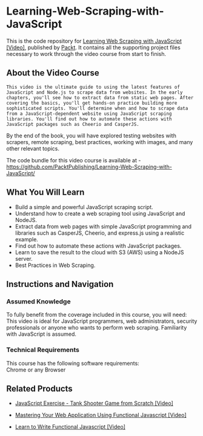 # Learning-Web-Scraping-with-JavaScript
This is the code repository for [Learning Web Scraping with JavaScript [Video]](https://www.packtpub.com/web-development/learning-web-scraping-javascript-video), published by [Packt](https://www.packtpub.com/?utm_source=github). It contains all the supporting project files necessary to work through the video course from start to finish.
## About the Video Course
	This video is the ultimate guide to using the latest features of JavaScript and Node.js to scrape data from websites. In the early chapters, you'll see how to extract data from static web pages. After covering the basics, you'll get hands-on practice building more sophisticated scripts. You'll determine when and how to scrape data from a JavaScript-dependent website using JavaScript scraping libraries. You'll find out how to automate these actions with JavaScript packages such as Cheerio and CasperJS.
By the end of the book, you will have explored testing websites with scrapers, remote scraping, best practices, working with images, and many other relevant topics.

The code bundle for this video course is available at - https://github.com/PacktPublishing/Learning-Web-Scraping-with-JavaScript/

<H2>What You Will Learn</H2>
<DIV class=book-info-will-learn-text>
<UL>
<LI> Build a simple and powerful JavaScript scraping script.
<LI> Understand how to create a web scraping tool using JavaScript and NodeJS.
<LI> Extract data from web pages with simple JavaScript programming and libraries such as CasperJS, Cheerio, and express.js using a realistic example. 
<LI> Find out how to automate these actions with JavaScript packages.
<LI> Learn to save the result to the cloud with S3 (AWS) using a NodeJS server.
<LI> Best Practices in Web Scraping.</UL></DIV>

## Instructions and Navigation
### Assumed Knowledge
To fully benefit from the coverage included in this course, you will need:<br/>
This video is ideal for JavaScript programmers, web administrators, security professionals or anyone who wants to perform web scraping. Familiarity with JavaScript is assumed.
### Technical Requirements
This course has the following software requirements:<br/>
Chrome or any Browser<br/>




## Related Products
* [JavaScript Exercise - Tank Shooter Game from Scratch [Video]](https://india.packtpub.com/in//web-development/javascript-exercise-tank-shooter-game-scratch-video)

* [Mastering Your Web Application Using Functional Javascript [Video]](https://india.packtpub.com/in//web-development/mastering-your-web-application-using-functional-javascript-video)

* [Learn to Write Functional Javascript [Video]](https://india.packtpub.com/in//web-development/learn-write-functional-javascript-video)
